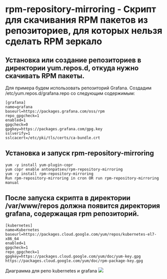 # rpm-repository-mirroring - Скрипт для скачивания RPM пакетов из репозиториев, для которых нельзя сделать RPM зеркало

## Установка или создание репозиториев в директории yum.repos.d, откуда нужно скачивать RPM пакеты.

Для примера будем использовать репозиторий Grafana.
Создадим /etc/yum.repos.d/grafana.repo со следующим содержимым:
```
[grafana]
name=grafana
baseurl=https://packages.grafana.com/oss/rpm
repo_gpgcheck=1
enabled=1
gpgcheck=0
gpgkey=https://packages.grafana.com/gpg.key
sslverify=1
sslcacert=/etc/pki/tls/certs/ca-bundle.crt
```

## Установка и запуск rpm-repository-mirroring
```
yum -y install yum-plugin-copr
yum copr enable antonpatsev/rpm-repository-mirroring
yum -y install rpm-repository-mirroring
Run rpm-repository-mirroring in cron OR run rpm-repository-mirroring manual
```

## После запуска скрипта в директории /var/www/repos должна появится директория grafana, содержащая rpm репозиторий.

```
[kubernetes]
name=Kubernetes
baseurl=https://packages.cloud.google.com/yum/repos/kubernetes-el7-x86_64
enabled=1
gpgcheck=1
repo_gpgcheck=1
gpgkey=https://packages.cloud.google.com/yum/doc/yum-key.gpg https://packages.cloud.google.com/yum/doc/rpm-package-key.gpg
```



Диаграмма для репо kubernetes и grafana
![](https://habrastorage.org/webt/wd/8f/dj/wd8fdjxo6a-j1fevwuuiz8lkp4u.png)
